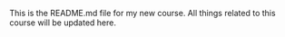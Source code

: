 This is the README.md file for my new course.
All things related to this course will be updated here. 
